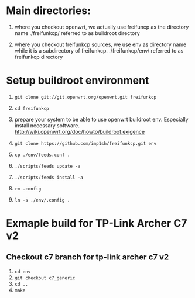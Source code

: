 # Main directories:
1. where you checkout openwrt, we actually use freifuncp as the directory name
./freifunkcp/ referred to as buildroot directory

2. where you checkout freifunkcp sources, we use env as directory name while it is a subdirectory of freifunkcp.
./freifunkcp/env/ referred to as freifunkcp directory

# Setup buildroot environment
1. `git clone git://git.openwrt.org/openwrt.git freifunkcp`

2. `cd freifunkcp`

3. prepare your system to be able to use openwrt buildroot env.
   Especially install necessary software.
   http://wiki.openwrt.org/doc/howto/buildroot.exigence

4. `git clone https://github.com/imp1sh/freifunkcp.git env`

5. `cp ./env/feeds.conf .`

6. `./scripts/feeds update -a`

7. `./scripts/feeds install -a`

8. `rm .config`

9. `ln -s ./env/.config .`

# Exmaple build for TP-Link Archer C7 v2
## Checkout c7 branch for tp-link archer c7 v2
1. `cd env`
2. `git checkout c7_generic`
3. `cd ..`
4. `make`

